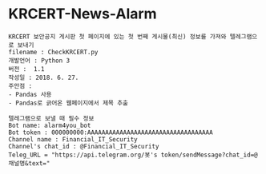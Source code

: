 # KRCERT-News-Alarm

    KRCERT 보안공지 게시판 첫 페이지에 있는 첫 번째 게시물(최신) 정보를 가져와 텔레그램으로 보내기
    filename : CheckKRCERT.py
    개발언어 : Python 3
    버전 :  1.1
    작성일 : 2018. 6. 27.
    주안점 : 
    - Pandas 사용
    - Pandas로 긁어온 웹페이지에서 제목 추출

    텔레그램으로 보낼 때 필수 정보
    Bot name: alarm4you_bot
    Bot token : 000000000:AAAAAAAAAAAAAAAAAAAAAAAAAAAAAAAAAAA
    Channel name : Financial_IT_Security
    Channel's chat_id : @Financial_IT_Security
    Teleg_URL = "https://api.telegram.org/봇's token/sendMessage?chat_id=@채널명&text="

